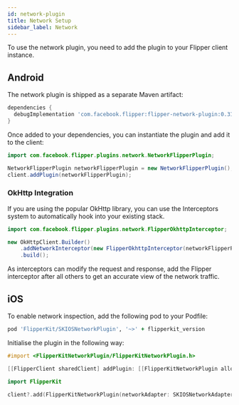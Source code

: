 ```yaml
---
id: network-plugin
title: Network Setup
sidebar_label: Network
---
```


To use the network plugin, you need to add the plugin to your Flipper client instance.

## Android

The network plugin is shipped as a separate Maven artifact:

```groovy
dependencies {
  debugImplementation 'com.facebook.flipper:flipper-network-plugin:0.31.2'
}
```

Once added to your dependencies, you can instantiate the plugin and add it to
the client:

```java
import com.facebook.flipper.plugins.network.NetworkFlipperPlugin;

NetworkFlipperPlugin networkFlipperPlugin = new NetworkFlipperPlugin();
client.addPlugin(networkFlipperPlugin);
```

### OkHttp Integration

If you are using the popular OkHttp library, you can use the Interceptors system to automatically hook into your existing stack.

```java
import com.facebook.flipper.plugins.network.FlipperOkhttpInterceptor;

new OkHttpClient.Builder()
    .addNetworkInterceptor(new FlipperOkhttpInterceptor(networkFlipperPlugin))
    .build();
```

As interceptors can modify the request and response, add the Flipper interceptor after all others to get an accurate view of the network traffic.

## iOS

To enable network inspection, add the following pod to your Podfile:

```ruby
pod 'FlipperKit/SKIOSNetworkPlugin', '~>' + flipperkit_version
```

Initialise the plugin in the following way:

<!--DOCUSAURUS_CODE_TABS-->
<!--Objective-C-->
```objective-c
#import <FlipperKitNetworkPlugin/FlipperKitNetworkPlugin.h>

[[FlipperClient sharedClient] addPlugin: [[FlipperKitNetworkPlugin alloc] initWithNetworkAdapter:[SKIOSNetworkAdapter new]]];

```
<!--Swift-->
```swift
import FlipperKit

client?.add(FlipperKitNetworkPlugin(networkAdapter: SKIOSNetworkAdapter()))

```
<!--END_DOCUSAURUS_CODE_TABS-->

